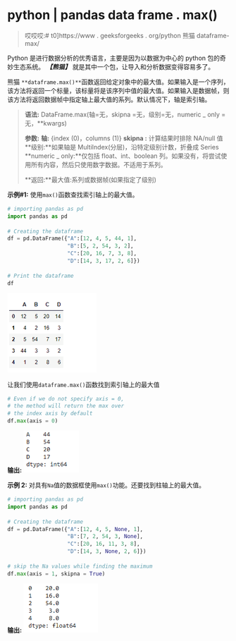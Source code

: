 # python | pandas data frame . max()

> 哎哎哎:# t0]https://www . geeksforgeeks . org/python 熊猫 dataframe-max/

Python 是进行数据分析的优秀语言，主要是因为以数据为中心的 python 包的奇妙生态系统。 ***【熊猫】*** 就是其中一个包，让导入和分析数据变得容易多了。

熊猫 `**dataframe.max()**`函数返回给定对象中的最大值。如果输入是一个序列，该方法将返回一个标量，该标量将是该序列中值的最大值。如果输入是数据帧，则该方法将返回数据帧中指定轴上最大值的系列。默认情况下，轴是索引轴。

> **语法:** DataFrame.max(轴=无，skipna =无，级别=无，numeric _ only =无，**kwargs)
> 
> **参数:**
> **轴:** {index (0)，columns (1)}
> **skipna :** 计算结果时排除 NA/null 值
> **级别:**如果轴是 MultiIndex(分层)，沿特定级别计数，折叠成 Series
> **numeric _ only:**仅包括 float、int、boolean 列。如果没有，将尝试使用所有内容，然后只使用数字数据。不适用于系列。
> 
> **返回:**最大值:系列或数据帧(如果指定了级别)

**示例#1:** 使用`max()`函数查找索引轴上的最大值。

```py
# importing pandas as pd
import pandas as pd

# Creating the dataframe 
df = pd.DataFrame({"A":[12, 4, 5, 44, 1],
                   "B":[5, 2, 54, 3, 2],
                   "C":[20, 16, 7, 3, 8], 
                   "D":[14, 3, 17, 2, 6]})

# Print the dataframe
df
```

![](img/06fb933825fd3c59f9328866de87d49e.png)

让我们使用`dataframe.max()`函数找到索引轴上的最大值

```py
# Even if we do not specify axis = 0, 
# the method will return the max over
# the index axis by default
df.max(axis = 0)
```

**输出:**
![](img/787c2a6250cfeccbeb547bddf679c9f5.png)

**示例 2:** 对具有`Na`值的数据框使用`max()`功能。还要找到柱轴上的最大值。

```py
# importing pandas as pd
import pandas as pd

# Creating the dataframe 
df = pd.DataFrame({"A":[12, 4, 5, None, 1], 
                   "B":[7, 2, 54, 3, None],
                   "C":[20, 16, 11, 3, 8],
                   "D":[14, 3, None, 2, 6]})

# skip the Na values while finding the maximum
df.max(axis = 1, skipna = True)
```

**输出:**
![](img/e9eb48948cdee908ecf9cc3ddcf56d28.png)